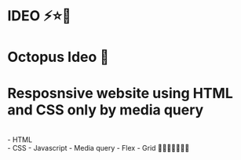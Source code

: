 # IDEO ⚡⭐🔆
# Octopus Ideo 🐙
# Resposnsive website using HTML and CSS only by media query
<br>
- HTML <br>
- CSS
- Javascript
- Media query
- Flex
- Grid
🔳🔳🔳🔳🔳🔳🔳
